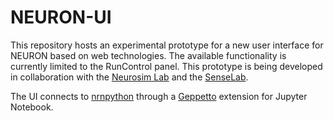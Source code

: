 # NEURON-UI

This repository hosts an experimental prototype for a new user interface for NEURON based on web technologies. 
The available functionality is currently limited to the RunControl panel.
This prototype is being developed in collaboration with the [Neurosim Lab](http://neurosimlab.org/) and the [SenseLab](https://senselab.med.yale.edu/).

The UI connects to [nrnpython](http://www.neuron.yale.edu/neuron/static/docs/help/neuron/neuron/classes/python.html) through a [Geppetto](http://git.geppetto.org) extension for Jupyter Notebook.
